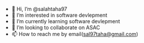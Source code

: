 - 👋 Hi, I’m @salahtaha97
- 👀 I’m interested in software devlepment
- 🌱 I’m currently learning software devlepment
- 💞️ I’m looking to collaborate on ASAC
- 📫 How to reach me by email(sal97taha@gmail.com)

<!---
salahtaha97/salahtaha97 is a ✨ special ✨ repository because its `README.md` (this file) appears on your GitHub profile.
You can click the Preview link to take a look at your changes.
--->
